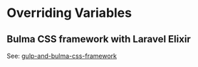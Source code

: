 # Overriding Variables

## Bulma CSS framework with Laravel Elixir

See: [gulp-and-bulma-css-framework](https://laracasts.com/discuss/channels/elixir/gulp-and-bulma-css-framework)